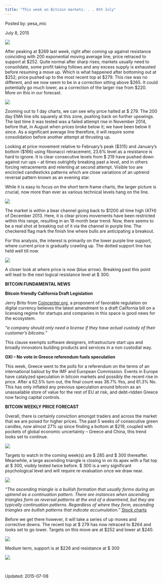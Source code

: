 ```yaml
---
title: "This week on Bitcoin markets. . . 8th July"
---
```


Posted by: pesa_mic 

<span>July 8, 2015</span>





<img src="https://gir.pub/deepdotweb/imgs/2015/07/11.jpg">

<p>After peaking at $269 last week, right after coming up against resistance coinciding with 200 exponential moving average line, price retraced to support at $252. Quite normal after sharp rises; markets usually need to consolidate, some profit taking follows and any excess supply is exhausted before resuming a move up. Which is what happened after bottoming out at $252; price pushed up to the most recent top at $279. This rise was no different, and we now seem to be in a correction sitting above $265. It could potentially go much lower, as a correction of the larger rise from $220. More on this in our forecast.</p>

<img src="https://gir.pub/deepdotweb/imgs/2015/07/2.jpg">

<p>Zooming out to 1 day charts, we can see why price halted at $ 279. The 200 day EMA line sits squarely at this zone, pushing back on further upswings. The last time it was tested was a failed attempt rise in November 2014, before that, in August when prices broke below it; we have been below it since. As a significant average line therefore, it will require some consolidation before another attempt at thrusting up.</p>
<p>Looking at price movement relative to February’s peak ($315) and January’s bottom ($166) using fibonacci retracement, 23.6% level as a resistance is hard to ignore. It is clear consecutive levels from $ 219 have pushed down against run ups &#8211; at times outrightly breaking past a level, and in others forcing retracements and relenting at second attempt. Visible too are encircled candlesticks patterns which are close variations of an uptrend reversal pattern known as an evening star.</p>
<p>While it is easy to focus on the short term frame charts, the larger picture is crucial, now more than ever as various technical levels hang on the line.</p>

<img src="https://gir.pub/deepdotweb/imgs/2015/07/3.jpg">

<p>The market is within a bear channel going back to $1200 all time high (ATH) of December 2013. Here, it is clear prices movements have been restricted within this range, resulting in an 18 month bear trend. Now, there seems to be a real shot at breaking out of it via the channel in purple line. The checkered flag mark the finish line where bulls are anticipating a breakout.</p>
<p>For this analysis, the interest is primarily on the lower purple line support, where current price is gradually crawling up. The dotted support line has held well till now.</p>

<img src="https://gir.pub/deepdotweb/imgs/2015/07/41.png">

<p>A closer look at where price is now (blue arrow). Breaking past this point will lead to the next logical resistance level at $ 300.</p>
<p><strong>BITCOIN FUNDAMENTAL NEWS</strong></p>
<p><strong>Bitcoin friendly California Draft Legislation </strong></p>
<p>Jerry Brito from <a href="https://coincenter.org/2015/07/california-updated-its-digital-currency-legislation-and-it-looks-great/">Coincenter.org</a>, a proponent of favorable regulation on digital currency believes the latest amendment to a draft California bill on a licensing regime for startups and companies in this space is good news for the ecosystem.</p>
<p><em>“a company should only need a license if they have actual custody of their customer’s bitcoins.</em>”</p>
<p>This clause exempts software designers, infrastructure start ups and broadly innovators building products and services in a non custodial way.</p>
<p><strong>OXI &#8211; No vote in Greece referendum fuels speculation</strong></p>
<p>This week, Greece went to the polls for a referendum on the terms of an international bailout by the IMF and European Commission. Events in Europe have catalyzed speculation in bitcoin markets and possibly the recent rise in price. After a 62.5% turn out, the final count was 38.7% Yes, and 61.3% No. This has only inflated any previous speculation around bitcoin as an unassailable store of value for the rest of EU at risk, and debt-ridden Greece now facing capital controls.</p>
<p><strong>BITCOIN WEEKLY PRICE FORECAST</strong></p>
<p>Overall, there is certainly conviction amongst traders and across the market that we are poised for higher prices. The past 5 weeks of consecutive green candles, now almost 27% up since finding a bottom at $219, coupled with pockets of global economic uncertainty &#8211; Greece and China, this trend looks set to continue.</p>

<img src="https://gir.pub/deepdotweb/imgs/2015/07/5.jpg">

<p>Targets to watch in the coming week(s) are $ 285 and $ 300 thereafter. Meanwhile, a large ascending triangle is closing in on its apex with a flat top at $ 300, visibly tested twice before. $ 300 is a very significant psychological level and will require re-evaluation once we draw near.</p>

<img src="https://gir.pub/deepdotweb/imgs/2015/07/6.jpg">

<p><em>“The ascending triangle is a bullish formation that usually forms during an uptrend as a continuation pattern. There are instances when ascending triangles form as reversal patterns at the end of a downtrend, but they are typically continuation patterns. Regardless of where they form, ascending triangles are bullish patterns that indicate accumulation.” </em> <a href="http://stockcharts.com/school/doku.php?id=chart_school:chart_analysis:chart_patterns:ascending_triangle_continuation">Stock charts</a></p>
<p>Before we get there however, it will take a series of up moves and corrective downs. The recent top at $ 279 has now retraced to $264 and looks set to go lower. Targets on this move are at $252 and lower at $240.</p>

<img src="https://gir.pub/deepdotweb/imgs/2015/07/7.jpg">

<p>Medium term, support is at $226 and resistance at $ 300</p>

<img src="https://gir.pub/deepdotweb/imgs/2015/07/8.jpg">

<p>&nbsp;</p>



Updated: 2015-07-08

